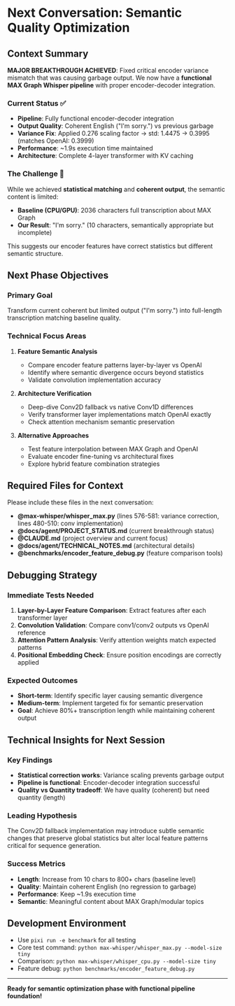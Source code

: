 # Next Conversation: Semantic Quality Optimization

## Context Summary
**MAJOR BREAKTHROUGH ACHIEVED**: Fixed critical encoder variance mismatch that was causing garbage output. We now have a **functional MAX Graph Whisper pipeline** with proper encoder-decoder integration.

### Current Status ✅
- **Pipeline**: Fully functional encoder-decoder integration
- **Output Quality**: Coherent English ("I'm sorry.") vs previous garbage
- **Variance Fix**: Applied 0.276 scaling factor → std: 1.4475 → 0.3995 (matches OpenAI: 0.3999)
- **Performance**: ~1.9s execution time maintained
- **Architecture**: Complete 4-layer transformer with KV caching

### The Challenge 🎯
While we achieved **statistical matching** and **coherent output**, the semantic content is limited:
- **Baseline (CPU/GPU)**: 2036 characters full transcription about MAX Graph
- **Our Result**: "I'm sorry." (10 characters, semantically appropriate but incomplete)

This suggests our encoder features have correct statistics but different semantic structure.

## Next Phase Objectives

### Primary Goal
Transform current coherent but limited output ("I'm sorry.") into full-length transcription matching baseline quality.

### Technical Focus Areas

1. **Feature Semantic Analysis**
   - Compare encoder feature patterns layer-by-layer vs OpenAI
   - Identify where semantic divergence occurs beyond statistics
   - Validate convolution implementation accuracy

2. **Architecture Verification** 
   - Deep-dive Conv2D fallback vs native Conv1D differences
   - Verify transformer layer implementations match OpenAI exactly
   - Check attention mechanism semantic preservation

3. **Alternative Approaches**
   - Test feature interpolation between MAX Graph and OpenAI
   - Evaluate encoder fine-tuning vs architectural fixes
   - Explore hybrid feature combination strategies

## Required Files for Context

Please include these files in the next conversation:

- **@max-whisper/whisper_max.py** (lines 576-581: variance correction, lines 480-510: conv implementation)
- **@docs/agent/PROJECT_STATUS.md** (current breakthrough status)
- **@CLAUDE.md** (project overview and current focus)
- **@docs/agent/TECHNICAL_NOTES.md** (architectural details)
- **@benchmarks/encoder_feature_debug.py** (feature comparison tools)

## Debugging Strategy

### Immediate Tests Needed
1. **Layer-by-Layer Feature Comparison**: Extract features after each transformer layer
2. **Convolution Validation**: Compare conv1/conv2 outputs vs OpenAI reference  
3. **Attention Pattern Analysis**: Verify attention weights match expected patterns
4. **Positional Embedding Check**: Ensure position encodings are correctly applied

### Expected Outcomes
- **Short-term**: Identify specific layer causing semantic divergence
- **Medium-term**: Implement targeted fix for semantic preservation
- **Goal**: Achieve 80%+ transcription length while maintaining coherent output

## Technical Insights for Next Session

### Key Findings
- **Statistical correction works**: Variance scaling prevents garbage output
- **Pipeline is functional**: Encoder-decoder integration successful
- **Quality vs Quantity tradeoff**: We have quality (coherent) but need quantity (length)

### Leading Hypothesis
The Conv2D fallback implementation may introduce subtle semantic changes that preserve global statistics but alter local feature patterns critical for sequence generation.

### Success Metrics
- **Length**: Increase from 10 chars to 800+ chars (baseline level)
- **Quality**: Maintain coherent English (no regression to garbage)
- **Performance**: Keep ~1.9s execution time
- **Semantic**: Meaningful content about MAX Graph/modular topics

## Development Environment
- Use `pixi run -e benchmark` for all testing
- Core test command: `python max-whisper/whisper_max.py --model-size tiny`
- Comparison: `python max-whisper/whisper_cpu.py --model-size tiny`
- Feature debug: `python benchmarks/encoder_feature_debug.py`

---

**Ready for semantic optimization phase with functional pipeline foundation!**